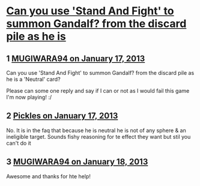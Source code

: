 # [Can you use &#039;Stand And Fight&#039; to summon Gandalf? from the discard pile as he is ](https://community.fantasyflightgames.com/topic/77618-can-you-use-stand-and-fight-to-summon-gandalf-from-the-discard-pile-as-he-is/)

## 1 [MUGIWARA94 on January 17, 2013](https://community.fantasyflightgames.com/topic/77618-can-you-use-stand-and-fight-to-summon-gandalf-from-the-discard-pile-as-he-is/?do=findComment&comment=749152)

Can you use 'Stand And Fight' to summon Gandalf? from the discard pile as he is a 'Neutral' card?

Please can some one reply and say if I can or not as I would fail this game I'm now playing! :/

## 2 [Pickles on January 17, 2013](https://community.fantasyflightgames.com/topic/77618-can-you-use-stand-and-fight-to-summon-gandalf-from-the-discard-pile-as-he-is/?do=findComment&comment=749165)

No. It is in the faq that because he is neutral he is not of any sphere & an ineligible target. Sounds fishy reasoning for te effect they want but stil you can't do it 

## 3 [MUGIWARA94 on January 18, 2013](https://community.fantasyflightgames.com/topic/77618-can-you-use-stand-and-fight-to-summon-gandalf-from-the-discard-pile-as-he-is/?do=findComment&comment=749818)

Awesome and thanks for hte help!

